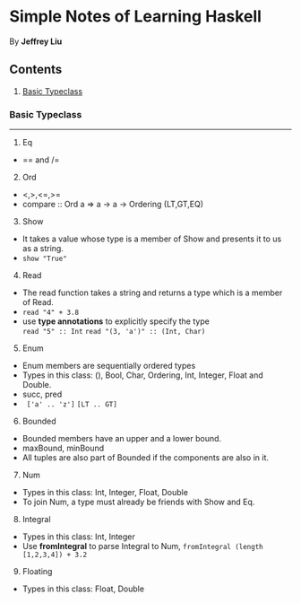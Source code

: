 Simple Notes of Learning Haskell
====

By <b>Jeffrey Liu</b>

Contents
---
1. [Basic Typeclass](#title1)

### <a name="title1"></a> Basic Typeclass
----

1. Eq
  * == and /=
2. Ord
  * <,>,<=,>=
  * compare :: Ord a => a -> a -> Ordering (LT,GT,EQ)
3. Show
  * It takes a value whose type is a member of Show and presents it to us as a string.
  * ```show "True"```
4. Read
  * The read function takes a string and returns a type which is a member of Read.
  * ```read "4" + 3.8 ```
  *  use **type annotations** to explicitly specify the type <br />
  ```read "5" :: Int```
  ```read "(3, 'a')" :: (Int, Char) ```
5. Enum
  * Enum members are sequentially ordered types
  * Types in this class: (), Bool, Char, Ordering, Int, Integer, Float and Double.
  * succ, pred
  * ``` ['a' .. 'z']``` ```[LT .. GT]```
6. Bounded
  * Bounded members have an upper and a lower bound.
  * maxBound, minBound
  * All tuples are also part of Bounded if the components are also in it.
7. Num
  * Types in this class: Int, Integer, Float, Double
  * To join Num, a type must already be friends with Show and Eq.
8. Integral
  * Types in this class: Int, Integer
  * Use **fromIntegral** to parse Integral to Num, ```fromIntegral (length [1,2,3,4]) + 3.2```
9. Floating
  * Types in this class: Float, Double
